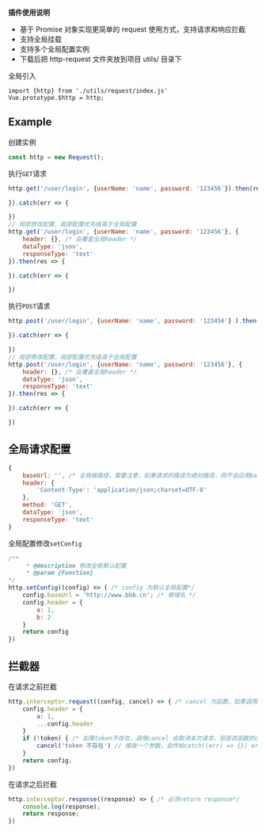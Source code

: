 **插件使用说明**

- 基于 Promise 对象实现更简单的 request 使用方式，支持请求和响应拦截
- 支持全局挂载
- 支持多个全局配置实例
- 下载后把 http-request 文件夹放到项目 utils/ 目录下

全局引入
```
import {http} from './utils/request/index.js' 
Vue.prototype.$http = http;
```

**Example**
---
创建实例  

``` javascript 
const http = new Request();
```

执行` GET `请求

``` javascript 
http.get('/user/login', {userName: 'name', password: '123456'}).then(res => {

}).catch(err => {

})
// 局部修改配置，局部配置优先级高于全局配置
http.get('/user/login', {userName: 'name', password: '123456'}, {
    header: {}, /* 会覆盖全局header */
    dataType: 'json',
    responseType: 'text'
}).then(res => {

}).catch(err => {

})
```
执行` POST `请求

``` javascript 
http.post('/user/login', {userName: 'name', password: '123456'} ).then(res => {

}).catch(err => {

})
// 局部修改配置，局部配置优先级高于全局配置
http.post('/user/login', {userName: 'name', password: '123456'}, {
    header: {}, /* 会覆盖全局header */
    dataType: 'json',
    responseType: 'text'
}).then(res => {

}).catch(err => {

})
```

**全局请求配置**
--
``` javascript
{
    baseUrl: '', /* 全局根路径，需要注意，如果请求的路径为绝对路径，则不会应用baseUrl */
    header: {
        'Content-Type': 'application/json;charset=UTF-8'
    },
    method: 'GET',
    dataType: 'json',
    responseType: 'text'
}
```


全局配置修改` setConfig `

``` javascript
/**
     * @description 修改全局默认配置
     * @param {Function}   
*/
http.setConfig((config) => { /* config 为默认全局配置*/
    config.baseUrl = 'http://www.bbb.cn'; /* 根域名 */
    config.header = {
        a: 1,
        b: 2
    }
    return config
})
```

**拦截器**
--

在请求之前拦截

``` javascript
http.interceptor.request((config, cancel) => { /* cancel 为函数，如果调用会取消本次请求。需要注意：调用cancel,本次请求的catch仍会执行。必须return config */
    config.header = {
        a: 1,
        ...config.header
    }
    if (!token) { /* 如果token不存在，调用cancel 会取消本次请求，但是该函数的catch() 仍会执行*/
        cancel('token 不存在') // 接收一个参数，会传给catch((err) => {}) err.errMsg === 'token 不存在'
    }
    return config;
})
```

在请求之后拦截

``` javascript
http.interceptor.response((response) => { /* 必须return response*/
    console.log(response);
    return response;
})
```





